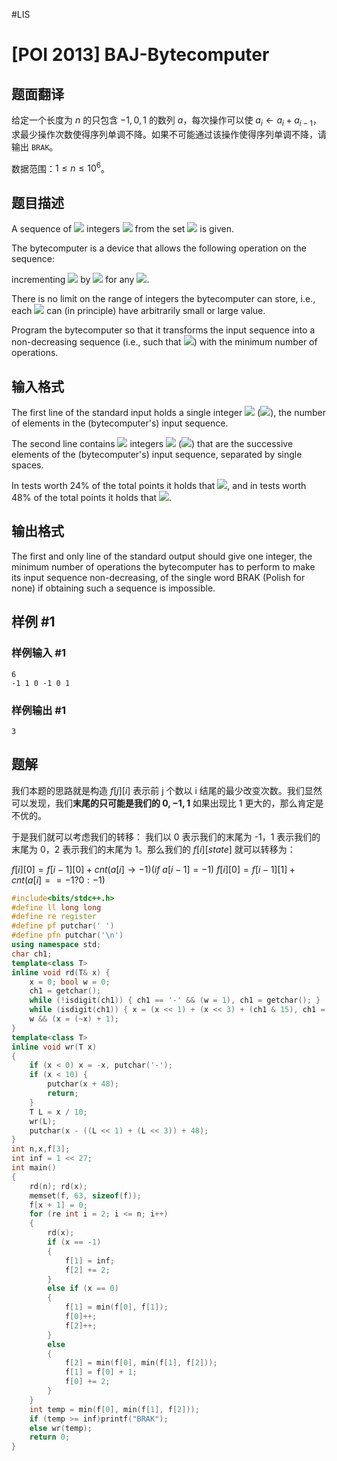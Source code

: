 #LIS 
# [POI 2013] BAJ-Bytecomputer

## 题面翻译

给定一个长度为 $n$ 的只包含 $-1,0,1$ 的数列 $a$，每次操作可以使 $a_i\gets a_i+a_{i-1}$，求最少操作次数使得序列单调不降。如果不可能通过该操作使得序列单调不降，请输出 `BRAK`。

数据范围：$1\le n\le 10^6$。

## 题目描述

A sequence of ![](http://main.edu.pl/images/OI20/baj-en-tex.1.png) integers ![](http://main.edu.pl/images/OI20/baj-en-tex.2.png) from the set ![](http://main.edu.pl/images/OI20/baj-en-tex.3.png) is given.

The bytecomputer is a device that allows the following operation on the sequence:

incrementing ![](http://main.edu.pl/images/OI20/baj-en-tex.4.png) by ![](http://main.edu.pl/images/OI20/baj-en-tex.5.png) for any ![](http://main.edu.pl/images/OI20/baj-en-tex.6.png).

There is no limit on the range of integers the bytecomputer can store, i.e.,    each ![](http://main.edu.pl/images/OI20/baj-en-tex.7.png) can (in principle) have arbitrarily small or large value.

Program the bytecomputer so that it transforms the input sequence into a non-decreasing sequence    (i.e., such that ![](http://main.edu.pl/images/OI20/baj-en-tex.8.png)) with the minimum number of operations.

## 输入格式

The first line of the standard input holds a single integer ![](http://main.edu.pl/images/OI20/baj-en-tex.9.png) (![](http://main.edu.pl/images/OI20/baj-en-tex.10.png)),      the number of elements in the (bytecomputer's) input sequence.

The second line contains ![](http://main.edu.pl/images/OI20/baj-en-tex.11.png) integers ![](http://main.edu.pl/images/OI20/baj-en-tex.12.png) (![](http://main.edu.pl/images/OI20/baj-en-tex.13.png))      that are the successive elements of the (bytecomputer's) input sequence, separated by single spaces.

In tests worth 24% of the total points it holds that ![](http://main.edu.pl/images/OI20/baj-en-tex.14.png),      and in tests worth 48% of the total points it holds that ![](http://main.edu.pl/images/OI20/baj-en-tex.15.png).

## 输出格式

The first and only line of the standard output should give one integer,      the minimum number of operations the bytecomputer has to perform to make its input sequence non-decreasing,      of the single word BRAK (Polish for none) if obtaining such a sequence is impossible.

## 样例 #1

### 样例输入 #1

```
6
-1 1 0 -1 0 1
```

### 样例输出 #1

```
3
```


## 题解
我们本题的思路就是构造 $f[j][i]$ 表示前 j 个数以 i 结尾的最少改变次数。我们显然可以发现，我们**末尾的只可能是我们的 $0,-1,1$** 如果出现比 1 更大的，那么肯定是不优的。

于是我们就可以考虑我们的转移：
我们以 0 表示我们的末尾为 -1，1 表示我们的末尾为 0，2 表示我们的末尾为 1。那么我们的 $f[i][state]$ 就可以转移为：

$f[i][0]=f[i-1][0]+cnt(a[i]\to-1)(if \ a[i-1]=-1)$
$f[i][0]=f[i-1][1]+cnt(a[i]==-1?0:-1)$

```cpp
#include<bits/stdc++.h>
#define ll long long
#define re register
#define pf putchar(' ')
#define pfn putchar('\n')
using namespace std;
char ch1;
template<class T>
inline void rd(T& x) {
	x = 0; bool w = 0;
	ch1 = getchar();
	while (!isdigit(ch1)) { ch1 == '-' && (w = 1), ch1 = getchar(); }
	while (isdigit(ch1)) { x = (x << 1) + (x << 3) + (ch1 & 15), ch1 = getchar(); }
	w && (x = (~x) + 1);
}
template<class T>
inline void wr(T x)
{
	if (x < 0) x = -x, putchar('-');
	if (x < 10) {
		putchar(x + 48);
		return;
	}
	T L = x / 10;
	wr(L);
	putchar(x - ((L << 1) + (L << 3)) + 48);
}
int n,x,f[3]; 
int inf = 1 << 27;
int main()
{
	rd(n); rd(x);
	memset(f, 63, sizeof(f));
	f[x + 1] = 0;
	for (re int i = 2; i <= n; i++)
	{
		rd(x);
		if (x == -1)
		{
			f[1] = inf;
			f[2] += 2;
		}
		else if (x == 0)
		{
			f[1] = min(f[0], f[1]);
			f[0]++;
			f[2]++;
		}
		else
		{
			f[2] = min(f[0], min(f[1], f[2]));
			f[1] = f[0] + 1;
			f[0] += 2;
		}
	}
	int temp = min(f[0], min(f[1], f[2]));
	if (temp >= inf)printf("BRAK");
	else wr(temp);
	return 0;
}
```

